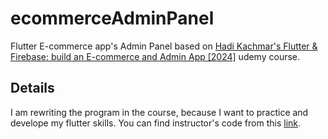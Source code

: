 # ecommerceAdminPanel

Flutter E-commerce app's Admin Panel based on 
[Hadi Kachmar's Flutter & Firebase: build an E-commerce and Admin App [2024]](https://www.udemy.com/course/flutter-310-firebase-build-an-e-commerce-and-admin-app/?couponCode=KEEPLEARNING) udemy course.
 

## Details

I am rewriting the program in the course, because I want to practice and develope my flutter skills.
You can find instructor's code from this [link](https://github.com/hadikachmar3/shopSmartCourseFirebaseEN).

